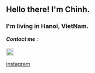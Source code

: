 ## Hello there! I'm Chinh. 
### I'm living in Hanoi, VietNam.


***Contact me*** :
<br/>
<br/>
[<img src = "https://user-images.githubusercontent.com/86866053/145812461-55475f3c-7541-409f-9df9-fc41629615a8.png" witdh= "20px" height = "20px" >](https://www.instagram.com/tienchinh2211/)


[instagram](https://www.instagram.com/tienchinh2211/)



